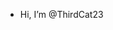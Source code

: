 - Hi, I’m @ThirdCat23


<!---
ThirdCat23/ThirdCat23 is a ✨ special ✨ repository because its `README.md` (this file) appears on your GitHub profile.
You can click the Preview link to take a look at your changes.
--->
